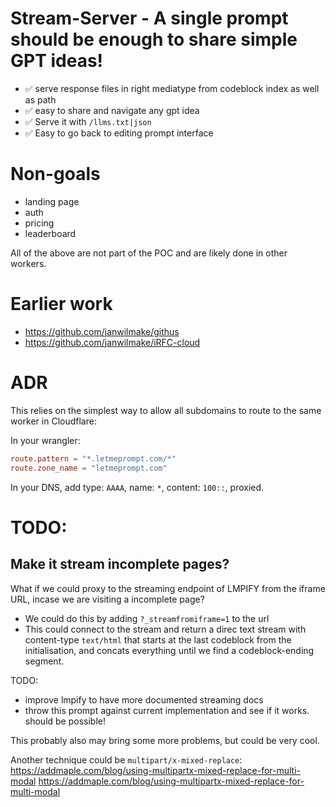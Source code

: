 # Stream-Server - A single prompt should be enough to share simple GPT ideas!

- ✅ serve response files in right mediatype from codeblock index as well as path
- ✅ easy to share and navigate any gpt idea
- ✅ Serve it with `/llms.txt|json`
- ✅ Easy to go back to editing prompt interface

# Non-goals

- landing page
- auth
- pricing
- leaderboard

All of the above are not part of the POC and are likely done in other workers.

# Earlier work

- https://github.com/janwilmake/githus
- https://github.com/janwilmake/iRFC-cloud

# ADR

This relies on the simplest way to allow all subdomains to route to the same worker in Cloudflare:

In your wrangler:

```toml path="wrangler.toml"
route.pattern = "*.letmeprompt.com/*"
route.zone_name = "letmeprompt.com"
```

In your DNS, add type: `AAAA`, name: `*`, content: `100::`, proxied.

# TODO:

## Make it stream incomplete pages?

What if we could proxy to the streaming endpoint of LMPIFY from the iframe URL, incase we are visiting a incomplete page?

- We could do this by adding `?_streamfromiframe=1` to the url
- This could connect to the stream and return a direc text stream with content-type `text/html` that starts at the last codeblock from the initialisation, and concats everything until we find a codeblock-ending segment.

TODO:

- improve lmpify to have more documented streaming docs
- throw this prompt against current implementation and see if it works. should be possible!

This probably also may bring some more problems, but could be very cool.

Another technique could be `multipart/x-mixed-replace`: https://addmaple.com/blog/using-multipartx-mixed-replace-for-multi-modal https://addmaple.com/blog/using-multipartx-mixed-replace-for-multi-modal
